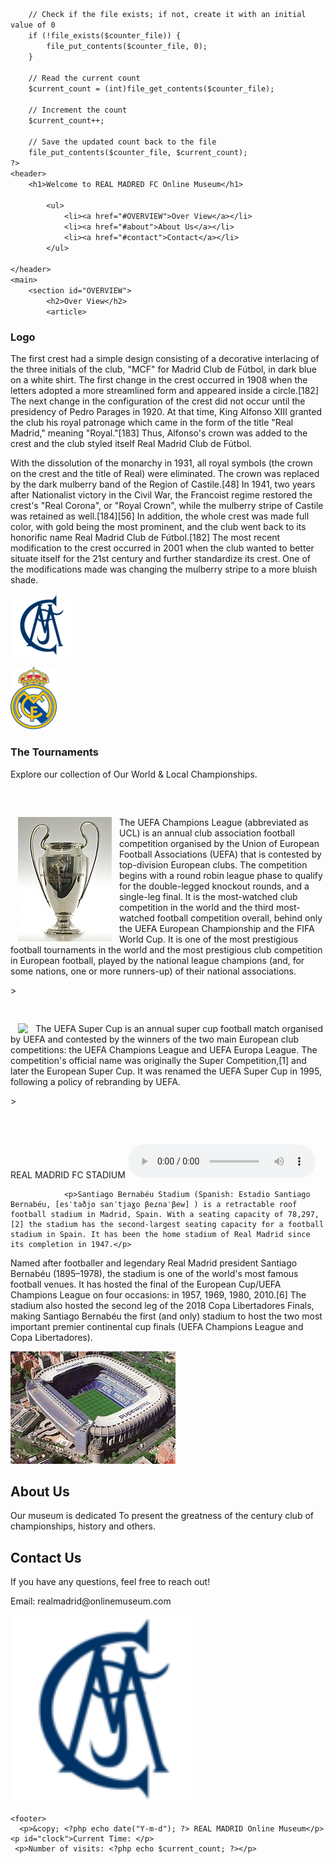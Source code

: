 
<html lang="en">
<head>
    <title>REAL MADRID</title>
    <link rel="stylesheet" href="styles.css">
</head>
<body>
  <?php
        // Counter file to store visit counts
        $counter_file = "counter.txt";

        // Check if the file exists; if not, create it with an initial value of 0
        if (!file_exists($counter_file)) {
            file_put_contents($counter_file, 0);
        }

        // Read the current count
        $current_count = (int)file_get_contents($counter_file);

        // Increment the count
        $current_count++;

        // Save the updated count back to the file
        file_put_contents($counter_file, $current_count);
    ?>
    <header>
        <h1>Welcome to REAL MADRED FC Online Museum</h1>
        
            <ul>
                <li><a href="#OVERVIEW">Over View</a></li>
                <li><a href="#about">About Us</a></li>
                <li><a href="#contact">Contact</a></li>
            </ul>
        
    </header>
    <main>
        <section id="OVERVIEW">
            <h2>Over View</h2>
            <article>
<h3>Logo</h3>
<p>The first crest had a simple design consisting of a decorative interlacing of the three initials of the club, "MCF" for Madrid Club de Fútbol, in dark blue on a white shirt. The first change in the crest occurred in 1908 when the letters adopted a more streamlined form and appeared inside a circle.[182] The next change in the configuration of the crest did not occur until the presidency of Pedro Parages in 1920. At that time, King Alfonso XIII granted the club his royal patronage which came in the form of the title "Real Madrid," meaning "Royal."[183] Thus, Alfonso's crown was added to the crest and the club styled itself Real Madrid Club de Fútbol.

With the dissolution of the monarchy in 1931, all royal symbols (the crown on the crest and the title of Real) were eliminated. The crown was replaced by the dark mulberry band of the Region of Castile.[48] In 1941, two years after Nationalist victory in the Civil War, the Francoist regime restored the crest's "Real Corona", or "Royal Crown", while the mulberry stripe of Castile was retained as well.[184][56] In addition, the whole crest was made full color, with gold being the most prominent, and the club went back to its honorific name Real Madrid Club de Fútbol.[182] The most recent modification to the crest occurred in 2001 when the club wanted to better situate itself for the 21st century and further standardize its crest. One of the modifications made was changing the mulberry stripe to a more bluish shade.</p>
<img src="Real_emblem1902.png" alt="Ancient Artifact">

<img src="Real_Madrid_CF2001.svg.png" alt="Ancient Artifact">
                <h3>The Tournaments</h3>
                <p>Explore our collection of Our World & Local Championships.</p>
     <pre>  	          
 

</pre>
<img src="Trofeo_UEFA_Champions_League.jpg" ALIGN="left" HSPACE=12><P>The UEFA Champions League (abbreviated as UCL) is an annual club association football competition organised by the Union of European Football Associations (UEFA) that is contested by top-division European clubs. The competition begins with a round robin league phase to qualify for the double-legged knockout rounds, and a single-leg final. It is the most-watched club competition in the world and the third most-watched football competition overall, behind only the UEFA European Championship and the FIFA World Cup. It is one of the most prestigious football tournaments in the world and the most prestigious club competition in European football, played by the national league champions (and, for some nations, one or more runners-up) of their national associations.</p>><br>
<pre>
 

</pre>
 <img src="Troféu_da_UEFA_Super_Cup.jpg" ALIGN="left" HSPACE=12><p>The UEFA Super Cup is an annual super cup football match organised by UEFA and contested by the winners of the two main European club competitions: the UEFA Champions League and UEFA Europa League. The competition's official name was originally the Super Competition,[1] and later the European Super Cup. It was renamed the UEFA Super Cup in 1995, following a policy of rebranding by UEFA.</p>><br>
            </article><br>
<pre>
         













</pre>     
       <article
                <h3>REAL MADRID FC STADIUM </h3>
                <audio controls autoplay loop  src="MADRID.mb3.mp3">
                    Your browser does not support the audio element.
                    </audio>
                    
                <p>Santiago Bernabéu Stadium (Spanish: Estadio Santiago Bernabéu, [esˈtaðjo sanˈtjaɣo βeɾnaˈβew] ) is a retractable roof football stadium in Madrid, Spain. With a seating capacity of 78,297,[2] the stadium has the second-largest seating capacity for a football stadium in Spain. It has been the home stadium of Real Madrid since its completion in 1947.</p>
<p>Named after footballer and legendary Real Madrid president Santiago Bernabéu (1895–1978), the stadium is one of the world's most famous football venues. It has hosted the final of the European Cup/UEFA Champions League on four occasions: in 1957, 1969, 1980, 2010.[6] The stadium also hosted the second leg of the 2018 Copa Libertadores Finals, making Santiago Bernabéu the first (and only) stadium to host the two most important premier continental cup finals (UEFA Champions League and Copa Libertadores).</p>
                <img src="OIP (1).jpg" alt="Science Exhibit">
            </article>
        </section>
        <section id="about">
            <h2>About Us</h2>
            <p>Our museum is dedicated To present the greatness of the century club of championships, history and others.</p>
        </section>
        <section id="contact">
            <h2>Contact Us</h2>
            <p>If you have any questions, feel free to reach out!</p>
            <p>Email: realmadrid@onlinemuseum.com</p>
        </section>
    </main>
<div id="slideshow">
    <img id="slide" src="Real_emblem1902.png" alt="Image Slideshow" width="300">
</div>
<script>
    const images = [
        "Real_emblem1902.png",
        "Real_Madrid_CF2001.svg.png",
        "Trofeo_UEFA_Champions_League.jpg",
"HK_CWB_銅鑼灣_Causeway_Bay_時代廣場_Times_Square_mall_void_exhibition_Juventus_Football_Club_September_2021_SS2_005.jpg",
"OIP (1).jpg",
     "FIFA_Club_of_the_Century002.JPG",
    ];
    let index = 0;
    setInterval(() => {
        document.getElementById("slide").src = images[index];
        index = (index + 1) % images.length;
    }, 3000);
</script>
<script>
    function updateClock() {
        const now = new Date();
        const timeString = now.toLocaleTimeString();
        document.getElementById("clock").innerText = `Current Time: ${timeString}`;
    }
    setInterval(updateClock, 1000);
    updateClock(); // Initialize immediately
</script>

    <footer>
      <p>&copy; <?php echo date("Y-m-d"); ?> REAL MADRID Online Museum</p>
    <p id="clock">Current Time: </p>
     <p>Number of visits: <?php echo $current_count; ?></p>


</footer>
</body>
</html>


